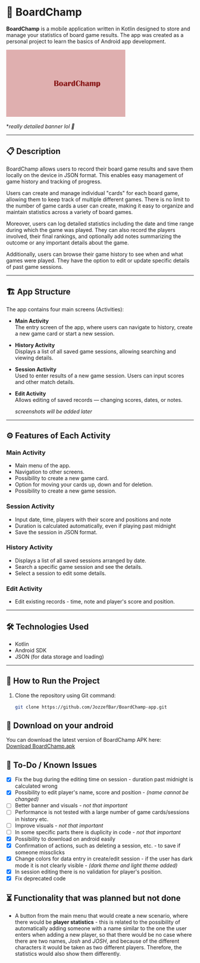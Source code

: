 
# 🎲 BoardChamp

**BoardChamp** is a mobile application written in Kotlin designed to store and manage your statistics of board game results. The app was created as a personal project to learn the basics of Android app development.

![Banner](app/src/main/res/mipmap-xhdpi/ic_banner.png)

**really detailed banner lol 🎉*

---


## 📋 Description

BoardChamp allows users to record their board game results and save them locally on the device in JSON format. This enables easy management of game history and tracking of progress.

Users can create and manage individual "cards" for each board game, allowing them to keep track of multiple different games. There is no limit to the number of game cards a user can create, making it easy to organize and maintain statistics across a variety of board games.

Moreover, users can log detailed statistics including the date and time range during which the game was played. They can also record the players involved, their final rankings, and optionally add notes summarizing the outcome or any important details about the game.

Additionally, users can browse their game history to see when and what games were played. They have the option to edit or update specific details of past game sessions.


---

## 🏗️ App Structure

The app contains four main screens (Activities):

- **Main Activity**  
  The entry screen of the app, where users can navigate to history, create a new game card or start a new session.

- **History Activity**  
  Displays a list of all saved game sessions, allowing searching and viewing details.

- **Session Activity**  
  Used to enter results of a new game session. Users can input scores and other match details.

- **Edit Activity**  
  Allows editing of saved records — changing scores, dates, or notes.

	*screenshots will be added later*
---

## ⚙️ Features of Each Activity

### Main Activity
- Main menu of the app.
- Navigation to other screens.
- Possibility to create a new game card.
- Option for moving your cards up, down and for deletion.
- Possibility to create a new game session.

### Session Activity
- Input date, time, players with their score and positions and note
- Duration is calculated automatically, even if playing past midnight
- Save the session in JSON format.

### History Activity
- Displays a list of all saved sessions arranged by date.
- Search a specific game session and see the details.
- Select a session to edit some details.

### Edit Activity
- Edit existing records - time, note and player's score and position.

---

## 🛠️ Technologies Used

- Kotlin  
- Android SDK  
- JSON (for data storage and loading)  

---

## 🚀 How to Run the Project

1. Clone the repository using Git command:
   ```bash
   git clone https://github.com/JozzefBar/BoardChamp-app.git

## 📱 Download on your android
You can download the latest version of BoardChamp APK here:  
[Download BoardChamp.apk](https://github.com/JozzefBar/BoardChamp-app/releases/download/v1.1/app-release.apk)

## 🐞 To-Do / Known Issues

- [x] Fix the bug during the editing time on session - duration past midnight is calculated wrong
- [x] Possibility to edit player's name, score and position - *(name cannot be changed)*
- [ ] Better banner and visuals - *not that important*
- [ ] Performance is not tested with a large number of game cards/sessions in history etc.
- [ ] Improve visuals - *not that important*
- [ ] In some specific parts there is duplicity in code - *not that important*
- [x] Possibility to download on android easily
- [x] Confirmation of actions, such as deleting a session, etc. - to save if someone missclicks
- [x] Change colors for data entry in create/edit session - if the user has dark mode it is not clearly visible - *(dark theme and light theme added)*
- [x] In session editing there is no validation for player's position.
- [x] Fix deprecated code

## ⏳ Functionality that was planned but not done
- A button from the main menu that would create a new scenario, where there would be **player statistics** - this is related to the possibility of automatically adding someone with a name similar to the one the user enters when adding a new player, so that there would be no case where there are two names, _Josh_ and _JOSH_, and because of the different characters it would be taken as two different players. Therefore, the statistics would also show them differently.

